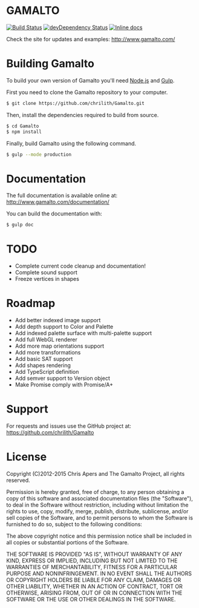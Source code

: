 GAMALTO
=======
[![Build Status](https://travis-ci.org/chrilith/Gamalto.svg)][travis]
[![devDependency Status](https://david-dm.org/chrilith/Gamalto/dev-status.svg)][daviddm]
[![Inline docs](http://inch-ci.org/github/chrilith/gamalto.svg?branch=master)][inchpages]

[travis]: https://travis-ci.org/chrilith/Gamalto
[daviddm]: https://david-dm.org/chrilith/Gamalto#info=devDependencies
[inchpages]: http://inch-ci.org/github/chrilith/gamalto

Check the site for updates and examples:
http://www.gamalto.com/

Building Gamalto
================

To build your own version of Gamalto you'll need [Node.js](http://nodejs.org/) and [Gulp](http://gulpjs.com/).

First you need to clone the Gamalto repository to your computer.

```bash
$ git clone https://github.com/chrilith/Gamalto.git
```

Then, install the dependencies required to build from source.

```bash
$ cd Gamalto
$ npm install
```

Finally, build Gamalto using the following command.

```bash
$ gulp --mode production
```

Documentation
=============

The full documentation is available online at:
http://www.gamalto.com/documentation/

You can build the documentation with:
```bash
$ gulp doc
```

TODO
====

- Complete current code cleanup and documentation!
- Complete sound support
- Freeze vertices in shapes

Roadmap
=======

- Add better indexed image support
- Add depth support to Color and Palette
- Add indexed palette surface with multi-palette support
- Add full WebGL renderer
- Add more map orientations support
- Add more transformations
- Add basic SAT support
- Add shapes rendering
- Add TypeScript definition
- Add semver support to Version object
- Make Promise comply with Promise/A+

Support
=======

For requests and issues use the GitHub project at:
https://github.com/chrilith/Gamalto

License
=======

Copyright (C)2012-2015 Chris Apers and The Gamalto Project, all rights reserved.

Permission is hereby granted, free of charge, to any person obtaining a copy of
this software and associated documentation files (the "Software"), to deal in
the Software without restriction, including without limitation the rights to
use, copy, modify, merge, publish, distribute, sublicense, and/or sell copies of
the Software, and to permit persons to whom the Software is furnished to do so,
subject to the following conditions:

The above copyright notice and this permission notice shall be included in all
copies or substantial portions of the Software.

THE SOFTWARE IS PROVIDED "AS IS", WITHOUT WARRANTY OF ANY KIND, EXPRESS OR
IMPLIED, INCLUDING BUT NOT LIMITED TO THE WARRANTIES OF MERCHANTABILITY, FITNESS
FOR A PARTICULAR PURPOSE AND NONINFRINGEMENT. IN NO EVENT SHALL THE AUTHORS OR
COPYRIGHT HOLDERS BE LIABLE FOR ANY CLAIM, DAMAGES OR OTHER LIABILITY, WHETHER
IN AN ACTION OF CONTRACT, TORT OR OTHERWISE, ARISING FROM, OUT OF OR IN
CONNECTION WITH THE SOFTWARE OR THE USE OR OTHER DEALINGS IN THE SOFTWARE.
